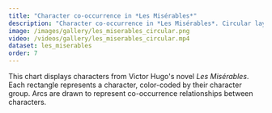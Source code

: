 ```yaml
---
title: "Character co-occurrence in *Les Misérables*"
description: "Character co-occurrence in *Les Misérables*. Circular layout."
image: /images/gallery/les_miserables_circular.png
video: /videos/gallery/les_miserables_circular.mp4
dataset: les_miserables
order: 7
---
```


This chart displays characters from Victor Hugo's novel *Les Misérables*.
Each rectangle represents a character, color-coded by their character group.
Arcs are drawn to represent co-occurrence relationships between characters.